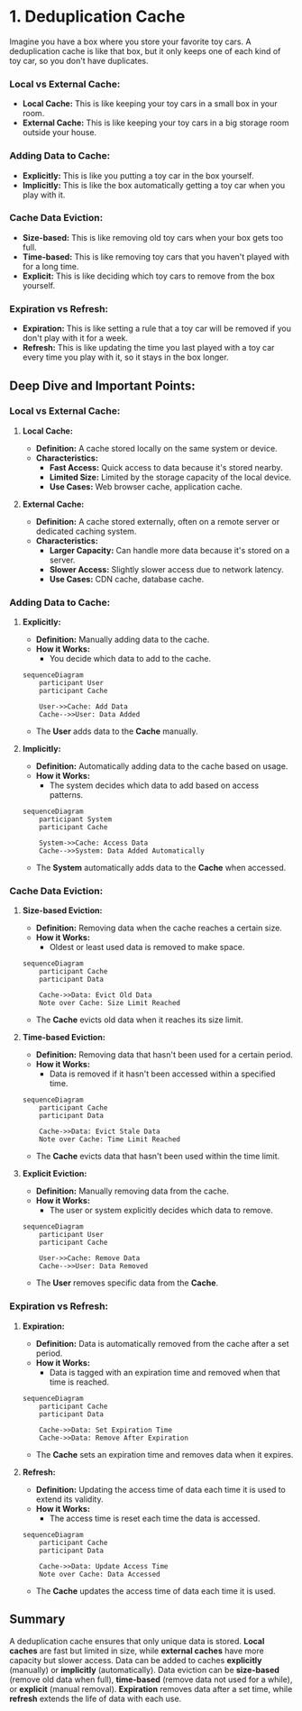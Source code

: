 # 1. Deduplication Cache

Imagine you have a box where you store your favorite toy cars. A deduplication cache is like that box, but it only keeps one of each kind of toy car, so you don't have duplicates.

### Local vs External Cache:

- **Local Cache:** This is like keeping your toy cars in a small box in your room.
- **External Cache:** This is like keeping your toy cars in a big storage room outside your house.

### Adding Data to Cache:

- **Explicitly:** This is like you putting a toy car in the box yourself.
- **Implicitly:** This is like the box automatically getting a toy car when you play with it.

### Cache Data Eviction:

- **Size-based:** This is like removing old toy cars when your box gets too full.
- **Time-based:** This is like removing toy cars that you haven't played with for a long time.
- **Explicit:** This is like deciding which toy cars to remove from the box yourself.

### Expiration vs Refresh:

- **Expiration:** This is like setting a rule that a toy car will be removed if you don't play with it for a week.
- **Refresh:** This is like updating the time you last played with a toy car every time you play with it, so it stays in the box longer.

## Deep Dive and Important Points:

### Local vs External Cache:

1. **Local Cache:**

   - **Definition:** A cache stored locally on the same system or device.
   - **Characteristics:**
     - **Fast Access:** Quick access to data because it's stored nearby.
     - **Limited Size:** Limited by the storage capacity of the local device.
     - **Use Cases:** Web browser cache, application cache.

2. **External Cache:**

   - **Definition:** A cache stored externally, often on a remote server or dedicated caching system.
   - **Characteristics:**
     - **Larger Capacity:** Can handle more data because it's stored on a server.
     - **Slower Access:** Slightly slower access due to network latency.
     - **Use Cases:** CDN cache, database cache.

### Adding Data to Cache:

1. **Explicitly:**

   - **Definition:** Manually adding data to the cache.
   - **How it Works:**
     - You decide which data to add to the cache.

   ```mermaid
   sequenceDiagram
       participant User
       participant Cache

       User->>Cache: Add Data
       Cache-->>User: Data Added
   ```

   - The **User** adds data to the **Cache** manually.

2. **Implicitly:**

   - **Definition:** Automatically adding data to the cache based on usage.
   - **How it Works:**
     - The system decides which data to add based on access patterns.

   ```mermaid
   sequenceDiagram
       participant System
       participant Cache

       System->>Cache: Access Data
       Cache-->>System: Data Added Automatically
   ```

   - The **System** automatically adds data to the **Cache** when accessed.

### Cache Data Eviction:

1. **Size-based Eviction:**

   - **Definition:** Removing data when the cache reaches a certain size.
   - **How it Works:**
     - Oldest or least used data is removed to make space.

   ```mermaid
   sequenceDiagram
       participant Cache
       participant Data

       Cache->>Data: Evict Old Data
       Note over Cache: Size Limit Reached
   ```

   - The **Cache** evicts old data when it reaches its size limit.

2. **Time-based Eviction:**

   - **Definition:** Removing data that hasn't been used for a certain period.
   - **How it Works:**
     - Data is removed if it hasn't been accessed within a specified time.

   ```mermaid
   sequenceDiagram
       participant Cache
       participant Data

       Cache->>Data: Evict Stale Data
       Note over Cache: Time Limit Reached
   ```

   - The **Cache** evicts data that hasn't been used within the time limit.

3. **Explicit Eviction:**

   - **Definition:** Manually removing data from the cache.
   - **How it Works:**
     - The user or system explicitly decides which data to remove.

   ```mermaid
   sequenceDiagram
       participant User
       participant Cache

       User->>Cache: Remove Data
       Cache-->>User: Data Removed
   ```

   - The **User** removes specific data from the **Cache**.

### Expiration vs Refresh:

1. **Expiration:**

   - **Definition:** Data is automatically removed from the cache after a set period.
   - **How it Works:**
     - Data is tagged with an expiration time and removed when that time is reached.

   ```mermaid
   sequenceDiagram
       participant Cache
       participant Data

       Cache->>Data: Set Expiration Time
       Cache->>Data: Remove After Expiration
   ```

   - The **Cache** sets an expiration time and removes data when it expires.

2. **Refresh:**

   - **Definition:** Updating the access time of data each time it is used to extend its validity.
   - **How it Works:**
     - The access time is reset each time the data is accessed.

   ```mermaid
   sequenceDiagram
       participant Cache
       participant Data

       Cache->>Data: Update Access Time
       Note over Cache: Data Accessed
   ```

   - The **Cache** updates the access time of data each time it is used.

## Summary

A deduplication cache ensures that only unique data is stored. **Local caches** are fast but limited in size, while **external caches** have more capacity but slower access. Data can be added to caches **explicitly** (manually) or **implicitly** (automatically). Data eviction can be **size-based** (remove old data when full), **time-based** (remove data not used for a while), or **explicit** (manual removal). **Expiration** removes data after a set time, while **refresh** extends the life of data with each use.
